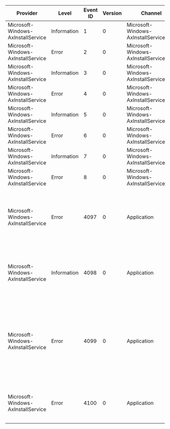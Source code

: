 Provider                            |  Level        |  Event ID  |  Version  |  Channel                                 |  Task  |  Opcode  |  Keyword    |  Message
------------------------------------|---------------|------------|-----------|------------------------------------------|--------|----------|-------------|-------------------------------------------------------------------------------------------------------------------------------
Microsoft-Windows-AxInstallService  |  Information  |  1         |  0        |  Microsoft-Windows-AxInstallService/Log  |        |          |  Policy     |  {Message}
Microsoft-Windows-AxInstallService  |  Error        |  2         |  0        |  Microsoft-Windows-AxInstallService/Log  |        |          |  Policy     |  {Message}
Microsoft-Windows-AxInstallService  |  Information  |  3         |  0        |  Microsoft-Windows-AxInstallService/Log  |        |          |  Download   |  {Message}
Microsoft-Windows-AxInstallService  |  Error        |  4         |  0        |  Microsoft-Windows-AxInstallService/Log  |        |          |  Download   |  {Message}
Microsoft-Windows-AxInstallService  |  Information  |  5         |  0        |  Microsoft-Windows-AxInstallService/Log  |        |          |  Url Cache  |  {Message}
Microsoft-Windows-AxInstallService  |  Error        |  6         |  0        |  Microsoft-Windows-AxInstallService/Log  |        |          |  Url Cache  |  {Message}
Microsoft-Windows-AxInstallService  |  Information  |  7         |  0        |  Microsoft-Windows-AxInstallService/Log  |        |          |  General    |  {Message}
Microsoft-Windows-AxInstallService  |  Error        |  8         |  0        |  Microsoft-Windows-AxInstallService/Log  |        |          |  General    |  {Message}
Microsoft-Windows-AxInstallService  |  Error        |  4097      |  0        |  Application                             |        |          |             |  Attempt to install control {URL} failed. The host URL {HostName} is not in policy
Microsoft-Windows-AxInstallService  |  Information  |  4098      |  0        |  Application                             |        |          |             |  The ActiveX control {URL} from host URL {HostName} passed all policy checks.
Microsoft-Windows-AxInstallService  |  Error        |  4099      |  0        |  Application                             |        |          |             |  Attempt to install control {URL} failed. The policy settings for host URL {HostName} do not allow the control to be installed
Microsoft-Windows-AxInstallService  |  Error        |  4100      |  0        |  Application                             |        |          |             |  Failed to download control {URL} from host URL {HostName}
